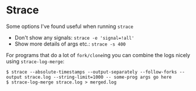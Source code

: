 # Strace

Some options I've found useful when running `strace`

  - Don't show any signals: `strace -e 'signal=!all'`
  - Show more details of args etc.: `strace -s 400`

For programs that do a lot of `fork/clone`ing you can combine the logs nicely
using `strace-log-merge`:

```console
$ strace --absolute-timestamps --output-separately --follow-forks --output strace.log --string-limit=1000 -- some-prog args go here
$ strace-log-merge strace.log > merged.log
```
